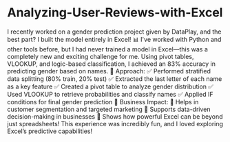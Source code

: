 # Analyzing-User-Reviews-with-Excel

I recently worked on a gender prediction project given by DataPlay, and the best part? I built the model entirely in Excel! 📊
I've worked with Python and other tools before, but I had never trained a model in Excel—this was a completely new and exciting challenge for me. Using pivot tables, VLOOKUP, and logic-based classification, I achieved an 83% accuracy in predicting gender based on names.
🔹 Approach:
✅ Performed stratified data splitting (80% train, 20% test)
✅ Extracted the last letter of each name as a key feature
✅ Created a pivot table to analyze gender distribution
✅ Used VLOOKUP to retrieve probabilities and classify names
✅ Applied IF conditions for final gender prediction
🎯 Business Impact:
📌 Helps in customer segmentation and targeted marketing
📌 Supports data-driven decision-making in businesses
📌 Shows how powerful Excel can be beyond just spreadsheets!
This experience was incredibly fun, and I loved exploring Excel’s predictive capabilities!
